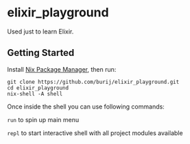 # elixir_playground
Used just to learn Elixir.

## Getting Started

Install [Nix Package Manager](https://nixos.org/download/), then run:

```
git clone https://github.com/burij/elixir_playground.git
cd elixir_playground
nix-shell -A shell
```

Once inside the shell you can use following commands:

```run```  to spin up main menu

```repl``` to start interactive shell with all project modules available 
